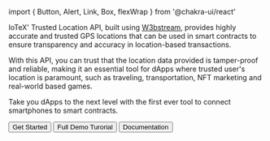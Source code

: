 import { Button, Alert, Link, Box, flexWrap } from '@chakra-ui/react'

IoTeX' Trusted Location API, built using [W3bstream](https://w3bstream.com/), provides highly accurate and trusted GPS locations that can be used in smart contracts to ensure transparency and accuracy in location-based transactions. 

With this API, you can trust that the location data provided is tamper-proof and reliable, making it an essential tool for dApps where trusted user's location is paramount, such as traveling, transportation, NFT marketing and real-world based games. 

Take you dApps to the next level with the first ever tool to connect smartphones to smart contracts. 

<flexWrap display="flex" gap={4} justify-content="space-between" mt={12} mb={18} fontWeight="bold">
  <Button colorScheme="brand">
    <Link href='https://developers.iotex.io/posts/get-started-with-trusted-location' isExternal>
      Get Started
    </Link>
  </Button>

  <Button colorScheme="brand">
    <Link href='https://developers.iotex.io/posts/build-a-full-stack-dapp-on-trusted-location' isExternal>
      Full Demo Turorial
    </Link>
  </Button>
  
  <Button colorScheme="brand"  variant="outline" color='brand.200'>
    <Link href='https://iotex.gitbook.io/trustedlocation/overview/iotex-trusted-location-api' isExternal>
     Documentation
    </Link>
  </Button>
</flexWrap>

